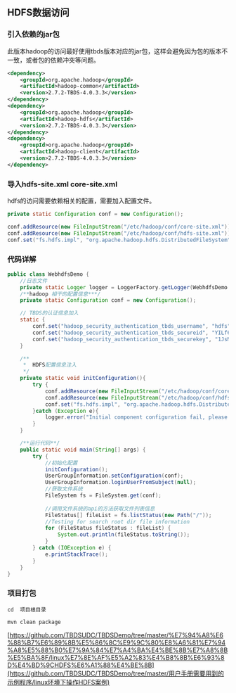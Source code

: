 ## HDFS数据访问	

### 引入依赖的jar包

此版本hadoop的访问最好使用tbds版本对应的jar包，这样会避免因为包的版本不一致，或者包的依赖冲突等问题。

```xml
<dependency>
    <groupId>org.apache.hadoop</groupId>
    <artifactId>hadoop-common</artifactId>
    <version>2.7.2-TBDS-4.0.3.3</version>
</dependency>
<dependency>
    <groupId>org.apache.hadoop</groupId>
    <artifactId>hadoop-hdfs</artifactId>
    <version>2.7.2-TBDS-4.0.3.3</version>
</dependency>
<dependency>
    <groupId>org.apache.hadoop</groupId>
    <artifactId>hadoop-client</artifactId>
    <version>2.7.2-TBDS-4.0.3.3</version>
</dependency>
```



### 导入hdfs-site.xml core-site.xml

hdfs的访问需要依赖相关的配置，需要加入配置文件。

```java
private static Configuration conf = new Configuration();

conf.addResource(new FileInputStream("/etc/hadoop/conf/core-site.xml"));
conf.addResource(new FileInputStream("/etc/hadoop/conf/hdfs-site.xml"));
conf.set("fs.hdfs.impl", "org.apache.hadoop.hdfs.DistributedFileSystem");
```



### 代码详解

```java
public class WebhdfsDemo {
	//日志文件
    private static Logger logger = LoggerFactory.getLogger(WebhdfsDemo.class);
    /**hadoop 相干的配置信息***/
    private static Configuration conf = new Configuration();

    // TBDS的认证信息加入
    static {
        conf.set("hadoop_security_authentication_tbds_username", "hdfs");
        conf.set("hadoop_security_authentication_tbds_secureid", "YILf620OFPXSDV15HPhonYg9ZzinB91llkNE");
        conf.set("hadoop_security_authentication_tbds_securekey", "1JsMBBMGXIQCtp69sRRNagNfLkyLoRLN");
    }

    /**
     *  HDFS配置信息注入
     */
    private static void initConfiguration(){
        try {
            conf.addResource(new FileInputStream("/etc/hadoop/conf/core-site.xml"));
            conf.addResource(new FileInputStream("/etc/hadoop/conf/hdfs-site.xml"));
            conf.set("fs.hdfs.impl", "org.apache.hadoop.hdfs.DistributedFileSystem");
        }catch (Exception e){
            logger.error("Initial component configuration fail, please check it ",e);
        }
    }

    /**运行代码**/
    public static void main(String[] args) {
        try {
            //初始化配置
            initConfiguration();
            UserGroupInformation.setConfiguration(conf);
            UserGroupInformation.loginUserFromSubject(null);
			//获取文件系统
            FileSystem fs = FileSystem.get(conf);
            
			//调用文件系统的api的方法获取文件列表信息
            FileStatus[] fileList = fs.listStatus(new Path("/"));
            //Testing for search root dir file information
            for (FileStatus fileStatus : fileList) {
                System.out.println(fileStatus.toString());
            }
        } catch (IOException e) {
            e.printStackTrace();
        }
    }
}
```



### 项目打包

```
cd  项目根目录

mvn clean package
```

[https://github.com/TBDSUDC/TBDSDemo/tree/master/%E7%94%A8%E6%88%B7%E6%89%8B%E5%86%8C%E9%9C%80%E8%A6%81%E7%94%A8%E5%88%B0%E7%9A%84%E7%A4%BA%E4%BE%8B%E7%A8%8B%E5%BA%8F/linux%E7%8E%AF%E5%A2%83%E4%B8%8B%E6%93%8D%E4%BD%9CHDFS%E6%A1%88%E4%BE%8B](https://github.com/TBDSUDC/TBDSDemo/tree/master/用户手册需要用到的示例程序/linux环境下操作HDFS案例)



